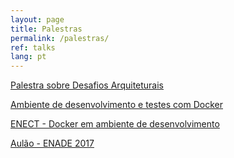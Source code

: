 ```yaml
---
layout: page
title: Palestras
permalink: /palestras/
ref: talks
lang: pt
---
```



[Palestra sobre Desafios Arquiteturais](https://docs.google.com/presentation/d/1szWaCgxGIsi6Fsv6pVUtWgWBAfV69xAJZOSWnyqgGkY/preview)

[Ambiente de desenvolvimento e testes com Docker](https://docs.google.com/presentation/d/1hlsksZh8ha_V7rBbPq5PP7GHivC47GYzDWGua7LN_dQ/preview)

[ENECT - Docker em ambiente de desenvolvimento](https://docs.google.com/presentation/d/1tASrVn1zNWxgq0Gxjssj_e5Obk3B4z7tPBgS--fsbvY/preview)

[Aulão - ENADE 2017](https://docs.google.com/presentation/d/1jTZuwFM8TJHUExoTXdCjDgO-K5baU7kugUuebYLGrs0/preview)
